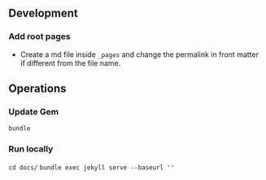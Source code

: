 ## Development
### Add root pages
- Create a md file inside `_pages` and change the permalink in front matter if different from the file name.

## Operations
### Update Gem
`bundle`
### Run locally
`cd docs/`
`bundle exec jekyll serve --baseurl ''`
